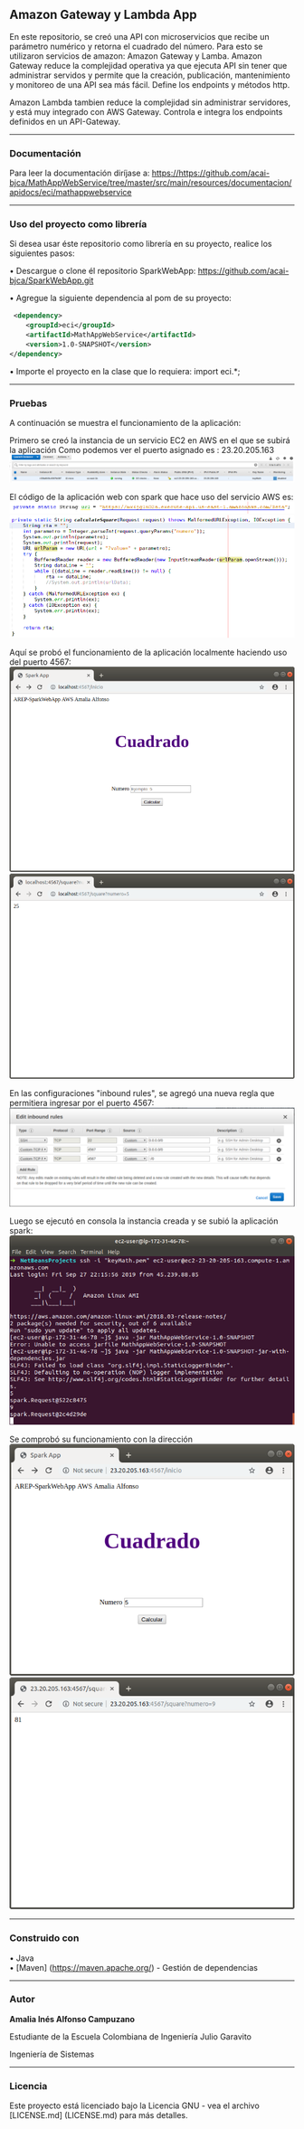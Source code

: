 ## Amazon Gateway y Lambda App 

En este repositorio, se creó una API con microservicios que recibe un parámetro numérico y retorna el cuadrado del número. Para esto se utilizaron servicios de amazon: Amazon Gateway y Lamba.
Amazon Gateway reduce la complejidad operativa ya que ejecuta API sin tener que administrar servidos y permite que la creación, publicación, mantenimiento y monitoreo de una API sea más fácil. Define los endpoints y métodos http.

Amazon Lambda tambien reduce la complejidad sin administrar servidores, y está muy integrado con AWS Gateway. Controla e integra los endpoints definidos en un API-Gateway.
___
### Documentación

Para leer la documentación diríjase a: <https://https://github.com/acai-bjca/MathAppWebService/tree/master/src/main/resources/documentacion/apidocs/eci/mathappwebservice>

___
### Uso del proyecto como librería
Si desea usar éste repositorio como librería en su proyecto, realice los siguientes pasos:

• Descargue o clone él repositorio SparkWebApp: <https://github.com/acai-bjca/SparkWebApp.git>

• Agregue la siguiente dependencia al pom de su proyecto:
``` xml
 <dependency>
	<groupId>eci</groupId>
    <artifactId>MathAppWebService</artifactId>
    <version>1.0-SNAPSHOT</version>
</dependency>
```

• Importe el proyecto en la clase que lo requiera:
import eci.*;

___
### Pruebas

A continuación se muestra el funcionamiento de la aplicación:

Primero se creó la instancia de un servicio EC2 en AWS en el que se subirá la aplicación
Como podemos ver el puerto asignado es : 23.20.205.163
![](src/main/resources/awsEC2.png)

El código de la aplicación web con spark que hace uso del servicio AWS es:
![](src/main/resources/url.png)
![](src/main/resources/codigo.png)

Aquí se probó el funcionamiento de la aplicación localmente haciendo uso del puerto 4567:
![](src/main/resources/inicio.png)
![](src/main/resources/resultado.png)

En las configuraciones "inbound rules", se agregó una nueva regla que permitiera ingresar por el puerto 4567:
![](src/main/resources/rulesInbound.png)

Luego se ejecutó en consola la instancia creada y se subió la aplicación spark:
![](src/main/resources/consola.png)

Se comprobó su funcionamiento con la dirección
![](src/main/resources/awsInicio.png)
![](src/main/resources/awsRta.png)
___
### Construido con

• Java  
• [Maven] (https://maven.apache.org/) - Gestión de dependencias

___
### Autor

**Amalia Inés Alfonso Campuzano** 

Estudiante de la Escuela Colombiana de Ingeniería Julio Garavito

Ingeniería de Sistemas
___
### Licencia

Este proyecto está licenciado bajo la Licencia GNU - vea el archivo [LICENSE.md] (LICENSE.md) para más detalles.

